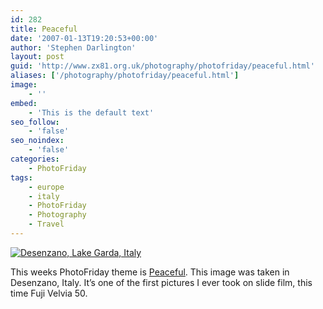 ```yaml
---
id: 282
title: Peaceful
date: '2007-01-13T19:20:53+00:00'
author: 'Stephen Darlington'
layout: post
guid: 'http://www.zx81.org.uk/photography/photofriday/peaceful.html'
aliases: ['/photography/photofriday/peaceful.html']
image:
    - ''
embed:
    - 'This is the default text'
seo_follow:
    - 'false'
seo_noindex:
    - 'false'
categories:
    - PhotoFriday
tags:
    - europe
    - italy
    - PhotoFriday
    - Photography
    - Travel
---
```


[![Desenzano, Lake Garda, Italy](https://i0.wp.com/farm7.static.flickr.com/6181/6038481533_aaed213ab3.jpg?resize=500%2C334)](http://www.flickr.com/photos/stephendarlington/6038481533/ "Desenzano, Lake Garda, Italy by stephendarlington, on Flickr")

This weeks PhotoFriday theme is [Peaceful](http://www.photofriday.com/archives/challenge/000632.php "PhotoFriday: Peaceful"). This image was taken in Desenzano, Italy. It’s one of the first pictures I ever took on slide film, this time Fuji Velvia 50.